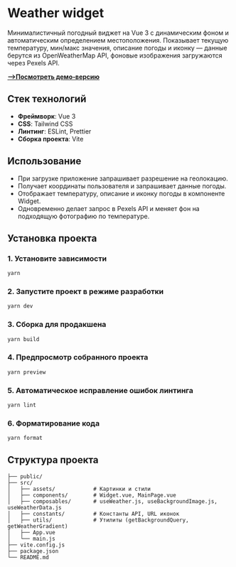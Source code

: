 # Weather widget

Минималистичный погодный виджет на Vue 3 с динамическим фоном и автоматическим определением местоположения. Показывает текущую температуру, мин/макс значения, описание погоды и иконку — данные берутся из OpenWeatherMap API, фоновые изображения загружаются через Pexels API.

[**-->Посмотреть демо‑версию**](https://widgetweather.vercel.app/)

## Стек технологий

- **Фреймворк**: Vue 3
- **CSS**: Tailwind CSS
- **Линтинг**: ESLint, Prettier
- **Сборка проекта**: Vite

## Использование

- При загрузке приложение запрашивает разрешение на геолокацию.
- Получает координаты пользователя и запрашивает данные погоды.
- Отображает температуру, описание и иконку погоды в компоненте Widget.
- Одновременно делает запрос в Pexels API и меняет фон на подходящую фотографию по температуре.

## Установка проекта

### 1. Установите зависимости

```bash
yarn
```

### 2. Запустите проект в режиме разработки

```bash
yarn dev
```

### 3. Сборка для продакшена

```bash
yarn build
```

### 4. Предпросмотр собранного проекта

```bash
yarn preview
```

### 5. Автоматическое исправление ошибок линтинга

```bash
yarn lint
```

### 6. Форматирование кода

```bash
yarn format
```

## Структура проекта

```plaintext
├── public/
├── src/
│   ├── assets/            # Картинки и стили
│   ├── components/        # Widget.vue, MainPage.vue
│   ├── composables/       # useWeather.js, useBackgroundImage.js, useWeatherData.js
│   ├── constants/         # Константы API, URL иконок
│   ├── utils/             # Утилиты (getBackgroundQuery, getWeatherGradient)
│   ├── App.vue
│   └── main.js
├── vite.config.js
├── package.json
└── README.md
```
